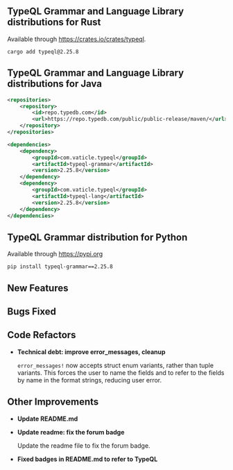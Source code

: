 
## TypeQL Grammar and Language Library distributions for Rust

Available through https://crates.io/crates/typeql.
```
cargo add typeql@2.25.8
```

## TypeQL Grammar and Language Library distributions for Java

```xml
<repositories>
    <repository>
        <id>repo.typedb.com</id>
        <url>https://repo.typedb.com/public/public-release/maven/</url>
    </repository>
</repositories>

<dependencies>
    <dependency>
        <groupId>com.vaticle.typeql</groupId>
        <artifactId>typeql-grammar</artifactId>
        <version>2.25.8</version>
    </dependency>
    <dependency>
        <groupId>com.vaticle.typeql</groupId>
        <artifactId>typeql-lang</artifactId>
        <version>2.25.8</version>
    </dependency>
</dependencies>
```

## TypeQL Grammar distribution for Python

Available through https://pypi.org

```
pip install typeql-grammar==2.25.8
```


## New Features


## Bugs Fixed


## Code Refactors
- **Technical debt: improve error_messages, cleanup**
  
  `error_messages!` now accepts struct enum variants, rather than tuple variants. This forces the user to name the fields and to refer to the fields by name in the format strings, reducing user error.
  
  

## Other Improvements
- **Update README.md**

- **Update readme: fix the forum badge**
  
  Update the readme file to fix the forum badge.
  
  
- **Fixed badges in README.md to refer to TypeQL**


    

